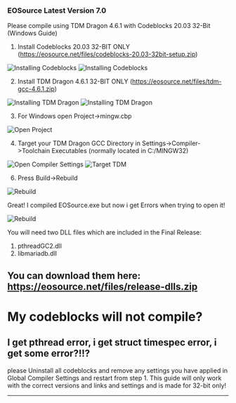### EOSource Latest Version 7.0

Please compile using TDM Dragon 4.6.1 with Codeblocks 20.03 32-Bit (Windows Guide)

1. Install Codeblocks 20.03 32-BIT ONLY
(https://eosource.net/files/codeblocks-20.03-32bit-setup.zip)

![Installing Codeblocks](https://eosource.net/files/codeblocks-setup.png)
![Installing Codeblocks](https://eosource.net/files/codeblocks-setup-2.png)

2. Install TDM Dragon 4.6.1 32-BIT ONLY
(https://eosource.net/files/tdm-gcc-4.6.1.zip)

![Installing TDM Dragon](https://eosource.net/files/tdm-setup.png)
![Installing TDM Dragon](https://eosource.net/files/tdm-setup-2.png)

3. For Windows open Project->mingw.cbp

![Open Project](https://eosource.net/files/project-file.png)

4. Target your TDM Dragon GCC Directory in Settings->Compiler->Toolchain Executables (normally located in C:/MINGW32)

![Open Compiler Settings](https://eosource.net/files/compiler-settings.png)
![Target TDM](https://eosource.net/files/target-tdm.png)


6. Press Build->Rebuild

![Rebuild](https://eosource.net/files/rebuild.png)

Great! I compiled EOSource.exe but now i get Errors when trying to open it!

![Rebuild](https://eosource.net/files/errors.png)

You will need two DLL files which are included in the Final Release:
1. pthreadGC2.dll
2. libmariadb.dll

## You can download them here: https://eosource.net/files/release-dlls.zip

# My codeblocks will not compile?

## I get pthread error, i get struct timespec error, i get some error?!!?

please Uninstall all codeblocks and remove any settings you have applied in Global Compiler Settings and restart from step 1. This guide will only work with the correct versions and links and settings and is made for 32-bit only!


---
